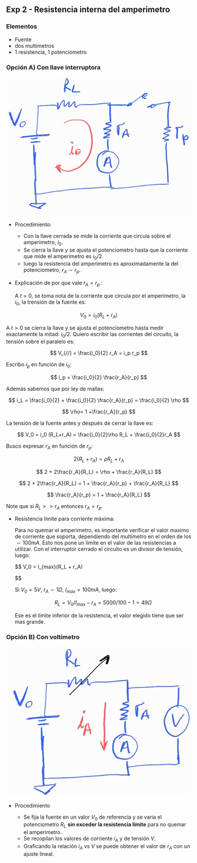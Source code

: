 ## Exp 2 - Resistencia interna del amperimetro

### Elementos

- Fuente 
- dos multimetros
- 1 resistencia, 1 potenciometro

### Opción A) Con llave interruptora

![1](images/2-1.jpg)

- Procedimiento:
  
  - Con la llave cerrada se mide la corriente que circula sobre el amperimetro, $i_0$.
  - Se cierra la llave y se ajusta el potenciometro hasta que la corriente que mide el amperimetro es $i_0/2$. 
  - luego la resistencia del amperimetro es aproximadamente la del potenciometro, $r_A \sim r_p$.

- Explicación de por que vale $r_A = r_p$ :
  
  A $t=0$, se toma nota de la corriente que circula por el amperimetro, la $i_0$, la trensión de la fuente es:
  
$$V_0 = i_0 (R_L+r_A)$$
  
  A $t>0$ se cierra la llave y se ajusta el potenciometro hasta medir exactamente la mitad: $i_0/2$. Quiero escribir las corrientes del circuito, la tensión sobre el paralelo es:
  
  $$
  V_{//} = \frac{i_0}{2} r_A = i_p r_p
  $$
  
  Escribo $i_p$ en función de $i_0$:
  
  $$
  i_p = \frac{i_0}{2} \frac{r_A}{r_p}
  $$
  
  Además sabemos que por ley de mallas:
  
  $$
  i_L = \frac{i_0}{2} + \frac{i_0}{2} \frac{r_A}{r_p} = \frac{i_0}{2} \rho
  $$
  
  $$
  \rho= 1 +\frac{r_A}{r_p}
  $$
  
  La tensión de la fuente antes y después de cerrar la llave es:
  
  $$
  V_0 = i_0 (R_L+r_A) = \frac{i_0}{2}\rho R_L + \frac{i_0}{2}r_A
  $$
  
  Busco expresar $r_A$ en función de $r_p$:
  
  $$
  2(R_L + r_A) = \rho R_L +  r_A
  $$
  
  $$
  2 + 2\frac{r_A}{R_L} = \rho + \frac{r_A}{R_L}
  $$
  
  $$
  2 + 2\frac{r_A}{R_L} = 1 + \frac{r_A}{r_p} + \frac{r_A}{R_L}
  $$
  
  $$  \frac{r_A}{r_p} = 1 + \frac{r_A}{R_L}
  $$
  
  Note que si $R_L>>r_A$ entonces $r_A=r_p$.

- Resistencia límite para corriente máxima: 
  
  Para no quemar el amperimetro, es importante verificar el valor maximo de corriente que soporta, dependiendo del multimetro en el orden de los $\sim 100 mA$. Esto nos pone un limite en el valor de las resistencias a utilizar. Con el interruptor cerrado el circuito es un divisor de tensión, luego:
  
  $$
  V_0 = I_{max}(R_L + r_A)

  $$
  
  Si $V_0=5V$, $r_A \sim 1 \Omega$, $I_{max}=100mA$, luego:
  
  $$
  {R_L} = V_0/I_{max} - r_A = 5000/100 - 1 = 49 \Omega
  $$
  
  Ese es el limite inferior de la resistencia, el valor elegido tiene que ser mas grande.

### Opción B) Con voltímetro

![2](images/2-2.jpg)

- Procedimiento
  
  - Se fija la fuente en un valor $V_0$ de referencia y se varia el potenciometro $R_L$ **sin exceder la resistencia límite** para no quemar el amperimetro.
  - Se recopilan los valores de corriente $i_A$ y de tensión $V$.
  - Graficando la relación $i_A$ vs $V$ se puede obtener el valor de $r_A$ con un ajuste lineal.
